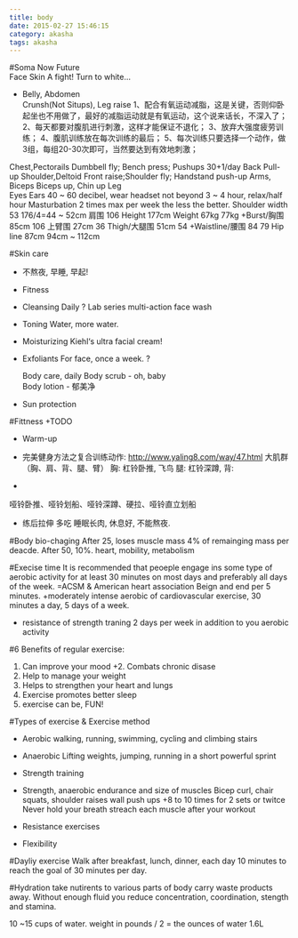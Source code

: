 ```yaml
---
title: body
date: 2015-02-27 15:46:15
category: akasha
tags: akasha
---
```


#Soma					Now										Future						
Face
Skin					A fight! Turn to white...
* Belly, Abdomen			
Crunsh(Not Situps), Leg raise
1、配合有氧运动减脂，这是关键，否则仰卧起坐也不用做了，最好的减脂运动就是有氧运动，这个说来话长，不深入了；
2、每天都要对腹肌进行刺激，这样才能保证不退化；
3、放弃大强度疲劳训练；
4、腹肌训练放在每次训练的最后；
5、每次训练只要选择一个动作，做3组，每组20-30次即可，当然要达到有效地刺激；

Chest,Pectorails		Dumbbell fly; Bench press; Pushups 30+1/day	
Back					Pull-up
Shoulder,Deltoid		Front raise;Shoulder fly; Handstand push-up
Arms, Biceps			Biceps up, Chin up
Leg											 
Eyes
Ears					40 ~ 60 decibel, wear headset not beyond 3 ~ 4 
						hour, relax/half hour 
Masturbation			2 times max per week the less the better.
Shoulder width			53										176/4=44 ~ 52cm
肩围					106
Height					177cm
Weight					67kg									77kg
+Burst/胸围				85cm									106
上臂围					27cm									36
Thigh/大腿围			51cm									54
+Waistline/腰围			84										79
Hip line				87cm									94cm ~ 112cm

#Skin care
* 不熬夜, 早睡, 早起!

* Fitness

* Cleansing
	Daily ?
	Lab series multi-action face wash

* Toning
	Water, more water.

* Moisturizing
	Kiehl‘s ultra facial cream!

* Exfoliants
	For face, once a week.
		?
		
	Body care, daily
		Body scrub - oh, baby	
		Body lotion - 郁美净
	

* Sun protection


#Fittness
+TODO 
* Warm-up
* 完美健身方法之复合训练动作: http://www.yaling8.com/way/47.html
大肌群（胸、肩、背、腿、臂）
胸: 杠铃卧推, 飞鸟
腿: 杠铃深蹲, 
背:  

* 
哑铃卧推、哑铃划船、哑铃深蹲、硬拉、哑铃直立划船

* 练后拉伸
多吃
睡眠长肉, 休息好, 不能熬夜.

#Body bio-chaging
After 25, loses muscle mass 4% of remainging mass 
per deacde. After 50, 10%.
heart, mobility, metabolism

#Execise time
It is recommended that peoeple engage ins some type
of aerobic activity for at least 30 minutes on most
days and preferably all days of the week.
=ACSM & American heart association 
Beign and end per 5 minutes.
+moderately intense aerobic of cardiovascular exercise,
30 minutes a day, 5 days of a week.

+ resistance of strength traning 2 days per week in addition
to you aerobic activity


#6 Benefits of regular exercise:
1. Can improve your mood
+2. Combats chronic disase
3. Help to manage your weight
4. Helps to strengthen your heart and lungs
5. Exercise promotes better sleep
6. exercise can be, FUN!

#Types of exercise & Exercise method
* Aerobic
walking, running, swimming, cycling and climbing stairs

* Anaerobic
Lifting weights, jumping, running in a short powerful sprint

* Strength training
+ Strength, anaerobic endurance and size of muscles
Bicep curl, chair squats, shoulder raises wall push ups
+8 to 10 times for 2 sets or twitce
Never hold your breath
streach each muscle after your workout

* Resistance exercises

* Flexibility

#Dayliy exercise
Walk after breakfast, lunch, dinner, each day 10 minutes
to reach the goal of 30 minutes per day.

#Hydration
take nutirents to various parts of body
carry waste products away.
Without enough fluid you reduce concentration,
coordination, stength and stamina.

10 ~15 cups of water.
weight in pounds / 2 = the ounces of water 
1.6L
